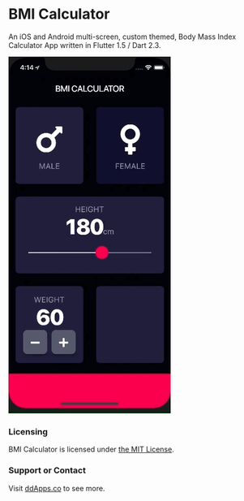 # BMI Calculator
An iOS and Android multi-screen, custom themed, Body Mass Index Calculator App written in Flutter 1.5 / Dart 2.3.

![](art/screenshot/bmi-calc-10.gif?raw=true) 

### Licensing
BMI Calculator is licensed under [the MIT License](LICENSE).

### Support or Contact
Visit [ddApps.co](http://ddapps.co) to see more.
